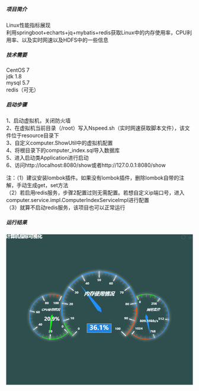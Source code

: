 ##### 项目简介

Linux性能指标展现  
利用springboot+echarts+jq+mybatis+redis获取Linux中的内存使用率，CPU利用率、以及实时网速以及HDFS中的一些信息

##### 技术需要

CentOS 7  
jdk 1.8  
mysql 5.7  
redis（可无）

##### 启动步骤

1、启动虚拟机，关闭防火墙  
2、在虚拟机当前目录（/root）写入Nspeed.sh（实时网速获取脚本文件），该文件位于resource目录下  
3、自定义computer.ShowUtil中的虚拟机配置  
4、将根目录下的computer_index.sql导入数据库   
5、进入启动类Application进行启动  
6、访问http://localhost:8080/show或者http://127.0.0.1:8080/show  
 

注：（1）建议安装lombok插件。如果没有lombok插件，删除lombok自带的注解，手动生成get，set方法  
	（2）若启用redis服务，步骤2配置过则无需配置。若想自定义ip端口号，进入
computer.service.impl.ComputerIndexServiceImpl进行配置  
	（3）就算不启动redis服务，该项目也可以正常运行  

##### 运行结果  
![计算机指标](https://raw.githubusercontent.com/bigli97/computer/master/src/main/resources/image/%E8%AE%A1%E7%AE%97%E6%9C%BA%E6%8C%87%E6%A0%87.gif)
